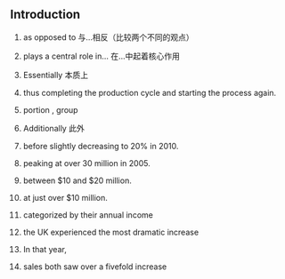 ## Introduction

1. as opposed to 与...相反（比较两个不同的观点）

2. plays a central role in... 在...中起着核心作用

3. Essentially 本质上

4. thus completing the production cycle and starting the process again.

5. portion , group

6. Additionally 此外

7. before slightly decreasing to 20% in 2010.

8. peaking at over 30 million in 2005.

9. between $10 and $20 million.

10. at just over $10 million.

11. categorized by their annual income

12. the UK experienced the most dramatic increase

13. In that year,

14. sales both saw over a fivefold increase
